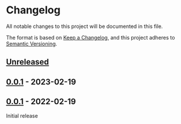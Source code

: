 # Changelog
All notable changes to this project will be documented in this file.

The format is based on [Keep a Changelog](https://keepachangelog.com/en/1.0.0/),
and this project adheres to [Semantic Versioning](https://semver.org/spec/v2.0.0.html).

## [Unreleased]

## [0.0.1] - 2023-02-19

## [0.0.1] - 2022-02-19

Initial release

[Unreleased]: https://github.com/fmatter/cldf-ldd/compare/v0.0.1...HEAD
[0.0.1]: https://github.com/fmatter/cldf-ldd/compare/v0.0.1...v0.0.1
[0.0.1]: https://github.com/fmatter/cldf-ldd/compare/v0.0.1...v0.0.1
